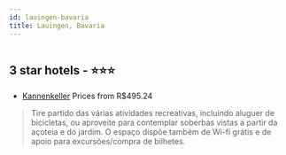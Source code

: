 ```yaml
---
id: lauingen-bavaria
title: Lauingen, Bavaria
---
```


<center><img src="https://i.travelapi.com/hotels/20000000/19660000/19657600/19657563/b343501d_z.jpg" alt="" /></center>


##  3 star hotels - ⭐️⭐️⭐️

-    [Kannenkeller](https://www.hurb.com/br/aud/https://www.hurb.com/br/hotels/lauingen/kannenkeller-HT-NAWU?cmp=18055) Prices from R$495.24
   > Tire partido das várias atividades recreativas, incluindo aluguer de bicicletas, ou aproveite para contemplar soberbas vistas a partir da açoteia e do jardim. O espaço dispõe também de Wi-fi grátis e de apoio para excursões/compra de bilhetes.
